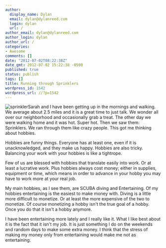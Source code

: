```yaml
---
author:
  display_name: Dylan
  email: dylan@dylanreed.com
  login: dylan
  url: /
author_email: dylan@dylanreed.com
author_login: dylan
author_url: /
categories:
- Awesome
comments: []
date: "2012-07-02T08:22:38Z"
date_gmt: 2012-07-02 15:22:38 -0500
published: true
status: publish
tags: []
title: Running through Sprinklers
wordpress_id: 1542
wordpress_url: //?p=1542
---
```


![][1]Sarah and I have been getting up in the mornings and walking. We average about 2.5 miles and it is a great time to just talk. We wonder all over our neighborhood and occasionally grab a treat. The other day we were walking home and it was hot. Super hot. Then we saw them: Sprinklers. We ran through them like crazy people. This got me thinking about hobbies.

   [1]: http://www.homedepot.com/hdus/en_US/DTCCOM/HomePage/Know_How/Buying_Guides/Outdoors_Buying_Guide/Garden_Center_Buying_Guides/Sprinklers/Images/0610gcbglg_Sprinklers.jpg (sprinkler)

Hobbies are funny things. Everyone has at least one, even if it is unacknowledged, and they make us happy. Hobbies are also tricky. Balancing your work with your hobbies is like a tightrope.

Few of us are blessed with hobbies that translate easily into work. Or at least a lucrative work. Plus hobbies always cost money; either in supplies, equipment or time, which means in order to advance in your hobby you may have to work more at your real job.

My main hobbies, as I see them, are SCUBA diving and Entertaining. Of my hobbies entertaining is the easiest to make money with. Diving is a little more difficult to monetize. Or at least the more expensive of the two to monetize. Of course monetizing a hobby isn't the true goal of a hobby. Once you do that it isn't a hobby anymore.

I have been entertaining more lately and I really like it. What I like best about it is the fact that it isn't my job. It is just something I do on the weekends and random days to make some extra money. I think that the stress of making my money only from entertaining would make me not as entertaining.

 
